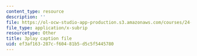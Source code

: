 ```yaml
---
content_type: resource
description: ''
file: https://ol-ocw-studio-app-production.s3.amazonaws.com/courses/24-908-creole-language-and-caribbean-identities-spring-2017/ef3af163287cf60481b5d5c5f5445780_z6kTOFSZZmQ.srt
file_type: application/x-subrip
resourcetype: Other
title: 3play caption file
uid: ef3af163-287c-f604-81b5-d5c5f5445780
---
```

